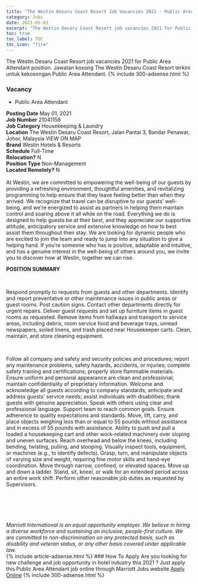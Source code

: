 ```yaml
---
title: "The Westin Desaru Coast Resort Job Vacancies 2021 - Public Area Attendant" 
category: Jobs 
date: 2021-05-01 
excerpt: "The Westin Desaru Coast Resort job vacancies 2021 for Public Area Attendant position. Jawatan kosong The Westin Desaru Coast Resort terkini untuk kekosongan Public Area Attendant." 
toc: true 
toc_label: TOC 
toc_icon: "fire" 
--- 
```


The Westin Desaru Coast Resort job vacancies 2021 for Public Area Attendant position. Jawatan kosong The Westin Desaru Coast Resort terkini untuk kekosongan Public Area Attendant. 
{% include 300-adsense.html %} 
### Vacancy 
- Public Area Attendant 
<div><div><b>Posting Date</b> May 01, 2021<br><b>Job Number</b> 21041158<br><b>Job Category</b> Housekeeping &amp; Laundry<br><b>Location</b> The Westin Desaru Coast Resort, Jalan Pantai 3, Bandar Penawar, Johor, Malaysia VIEW ON MAP<br><b>Brand</b> Westin Hotels &amp; Resorts<br><b>Schedule</b> Full-Time<br><b>Relocation?</b> N<br><b>Position Type</b> Non-Management<br><b>Located Remotely?</b> N<br><br>At Westin, we are committed to empowering the well-being of our guests by providing a refreshing environment, thoughtful amenities, and revitalizing programming to help ensure that they leave feeling better than when they arrived. We recognize that travel can be disruptive to our guests&#8217; well-being, and we&#8217;re energized to assist as partners in helping them maintain control and soaring above it all while on the road. Everything we do is designed to help guests be at their best, and they appreciate our supportive attitude, anticipatory service and extensive knowledge on how to best assist them throughout their stay. We are looking for dynamic people who are excited to join the team and ready to jump into any situation to give a helping hand. If you&#8217;re someone who has is positive, adaptable and intuitive, and has a genuine interest in the well-being of others around you, we invite you to discover how at Westin, together we can rise.<br></div><div> <p><strong>POSITION SUMMARY</strong></p> <p>&#160;</p> <p>Respond promptly to requests from guests and other departments. Identify and report preventative or other maintenance issues in public areas or guest rooms. Post caution signs. Contact other departments directly for urgent repairs. Deliver guest requests and set up furniture items in guest rooms as requested. Remove items from hallways and transport to service areas, including debris, room service food and beverage trays, unread newspapers, soiled linens, and trash placed near Housekeeper carts. Clean, maintain, and store cleaning equipment.</p> <p>&#160;</p> <p>Follow all company and safety and security policies and procedures; report any maintenance problems, safety hazards, accidents, or injuries; complete safety training and certifications; properly store flammable materials. Ensure uniform and personal appearance are clean and professional; maintain confidentiality of proprietary information. Welcome and acknowledge all guests according to company standards; anticipate and address guests&#8217; service needs; assist individuals with disabilities; thank guests with genuine appreciation. Speak with others using clear and professional language. Support team to reach common goals. Ensure adherence to quality expectations and standards. Move, lift, carry, and place objects weighing less than or equal to 55 pounds without assistance and in excess of 55 pounds with assistance. Ability to push and pull a loaded a housekeeping cart and other work-related machinery over sloping and uneven surfaces. Reach overhead and below the knees, including bending, twisting, pulling, and stooping. Visually inspect tools, equipment, or machines (e.g., to identify defects). Grasp, turn, and manipulate objects of varying size and weight, requiring fine motor skills and hand-eye coordination. Move through narrow, confined, or elevated spaces. Move up and down a ladder. Stand, sit, kneel, or walk for an extended period across an entire work shift. Perform other reasonable job duties as requested by Supervisors.</p> <p>&#160;</p> <p>&#160;</p> </div> <div> &#160;</div> <em>Marriott International is an equal opportunity employer.&#160;We believe in hiring a diverse workforce and sustaining an inclusive, people-first culture.&#160;We are committed to non-discrimination on&#160;any&#160;protected&#160;basis, such as disability and veteran status, or any other basis covered under applicable law.</em><br></div> 
{% include article-adsense.html %} 
### How To Apply 
Are you looking for new challenge and job opportunity in hotel industry this 2021 ?
Just apply this Public Area Attendant job online through Marriott Jobs website 
<a href="https://jobs.marriott.com/marriott/jobs/21041158?lang=en-us" class="btn btn--info" target="_blank" rel="nofollow noopenner">Apply Online</a> 
{% include 300-adsense.html %} 